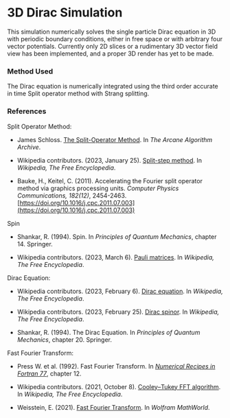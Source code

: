 # 3D Dirac Simulation

This simulation numerically solves the single particle Dirac equation in 3D with periodic boundary conditions, either in free space or with arbitrary four vector potentials. Currently only 2D slices or a rudimentary 3D vector field view has been implemented, and a proper 3D render has yet to be made.

### Method Used

The Dirac equation is numerically integrated using the third order accurate in time Split operator method with Strang splitting.

### References

Split Operator Method:

- James Schloss. [The Split-Operator Method](https://www.algorithm-archive.org/contents/split-operator_method/split-operator_method.html). In <em>The Arcane Algorithm Archive</em>.

- Wikipedia contributors. (2023, January 25). [Split-step method](https://en.wikipedia.org/wiki/Split-step_method). In <em>Wikipedia, The Free Encyclopedia</em>.

 - Bauke, H., Keitel, C. (2011). Accelerating the Fourier split operator method via graphics processing units. <em>Computer Physics Communications, 182(12)</em>, 2454-2463. [https://doi.org/10.1016/j.cpc.2011.07.003](https://doi.org/10.1016/j.cpc.2011.07.003)

Spin

- Shankar, R. (1994). Spin. In <em>Principles of Quantum Mechanics</em>, chapter 14. Springer.

 - Wikipedia contributors. (2023, March 6). [Pauli matrices](https://en.wikipedia.org/wiki/Pauli_matrices). In <em>Wikipedia, The Free Encyclopedia</em>.

 Dirac Equation:

 - Wikipedia contributors. (2023, February 6). [Dirac equation](https://en.wikipedia.org/wiki/Dirac_equation). In <em>Wikipedia, The Free Encyclopedia</em>.

 - Wikipedia contributors. (2023, February 25). [Dirac spinor](https://en.wikipedia.org/wiki/Dirac_spinor). In <em>Wikipedia, The Free Encyclopedia</em>.

 - Shankar, R. (1994). The Dirac Equation. In <em>Principles of Quantum Mechanics</em>, chapter 20. Springer.

Fast Fourier Transform:

- Press W. et al. (1992). Fast Fourier Transform.
In <em>[Numerical Recipes in Fortran 77](https://websites.pmc.ucsc.edu/~fnimmo/eart290c_17/NumericalRecipesinF77.pdf)</em>, chapter 12.

- Wikipedia contributors. (2021, October 8). [Cooley–Tukey FFT algorithm](https://en.wikipedia.org/wiki/Cooley%E2%80%93Tukey_FFT_algorithm). In <em>Wikipedia, The Free Encyclopedia</em>.

- Weisstein, E. (2021). [Fast Fourier Transform](https://mathworld.wolfram.com/FastFourierTransform.html). In <em>Wolfram MathWorld</em>.